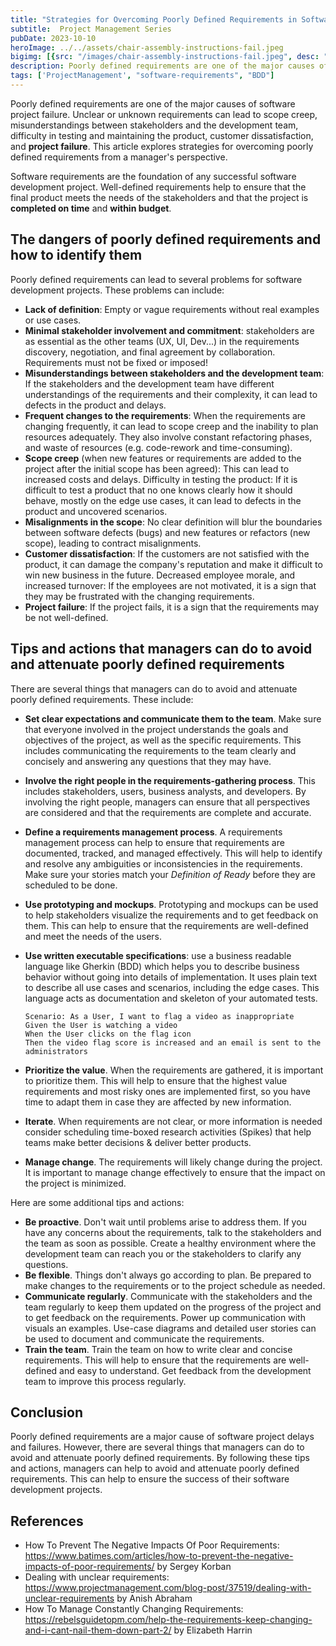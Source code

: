 ```yaml
---
title: "Strategies for Overcoming Poorly Defined Requirements in Software Development as a Manager"
subtitle:  Project Management Series
pubDate: 2023-10-10
heroImage: ../../assets/chair-assembly-instructions-fail.jpeg
bigimg: [{src: "/images/chair-assembly-instructions-fail.jpeg", desc: ""}]
description: Poorly defined requirements are one of the major causes of software project failure. Unclear or unknown requirements can lead to scope creep, misunderstandings between stakeholders and the development team, difficulty in testing and maintaining the product, customer dissatisfaction, and project failure. This article explores strategies for overcoming poorly defined requirements from a manager's perspective.
tags: ['ProjectManagement', "software-requirements", "BDD"]
---
```


Poorly defined requirements are one of the major causes of software project failure. Unclear or unknown requirements can lead to scope creep, misunderstandings between stakeholders and the development team, difficulty in testing and maintaining the product, customer dissatisfaction, and **project failure**. This article explores strategies for overcoming poorly defined requirements from a manager's perspective.

Software requirements are the foundation of any successful software development project. Well-defined requirements help to ensure that the final product meets the needs of the stakeholders and that the project is **completed on time** and **within budget**.

## The dangers of poorly defined requirements and how to identify them

Poorly defined requirements can lead to several problems for software development projects. These problems can include:

- **Lack of definition**:  Empty or vague requirements without real examples or use cases.
- **Minimal stakeholder involvement and commitment**: stakeholders are as essential as the other teams (UX, UI, Dev...)  in the requirements discovery, negotiation, and final agreement by collaboration. Requirements must not be fixed or imposed!
- **Misunderstandings between stakeholders and the development team**: If the stakeholders and the development team have different understandings of the requirements and their complexity, it can lead to defects in the product and delays.
- **Frequent changes to the requirements**: When the requirements are changing frequently, it can lead to scope creep and the inability to plan resources adequately. They also involve constant refactoring phases, and waste of resources (e.g. code-rework and time-consuming).
- **Scope creep**  (when new features or requirements are added to the project after the initial scope has been agreed): This can lead to increased costs and delays.
Difficulty in testing the product: If it is difficult to test a product that no one knows clearly how it should behave, mostly on the edge use cases, it can lead to defects in the product and uncovered scenarios.
- **Misalignments in the scope**: No clear definition will blur the boundaries between software defects (bugs) and new features or refactors (new scope), leading to contract misalignments.
- **Customer dissatisfaction**: If the customers are not satisfied with the product, it can damage the company's reputation and make it difficult to win new business in the future.
Decreased employee morale, and increased turnover: If the employees are not motivated, it is a sign that they may be frustrated with the changing requirements.
- **Project failure**: If the project fails, it is a sign that the requirements may be not well-defined.

## Tips and actions that managers can do to avoid and attenuate poorly defined requirements
There are several things that managers can do to avoid and attenuate poorly defined requirements. These include:

- **Set clear expectations and communicate them to the team**. Make sure that everyone involved in the project understands the goals and objectives of the project, as well as the specific requirements. This includes communicating the requirements to the team clearly and concisely and answering any questions that they may have.
- **Involve the right people in the requirements-gathering process**. This includes stakeholders, users, business analysts, and developers. By involving the right people, managers can ensure that all perspectives are considered and that the requirements are complete and accurate.
- **Define a requirements management process**. A requirements management process can help to ensure that requirements are documented, tracked, and managed effectively. This will help to identify and resolve any ambiguities or inconsistencies in the requirements. Make sure your stories match your *Definition of Ready* before they are scheduled to be done.
- **Use prototyping and mockups**. Prototyping and mockups can be used to help stakeholders visualize the requirements and to get feedback on them. This can help to ensure that the requirements are well-defined and meet the needs of the users.
- **Use written executable specifications**: use a business readable language like Gherkin (BDD) which helps you to describe business behavior without going into details of implementation.  It uses plain text to describe all use cases and scenarios, including the edge cases. This language acts as documentation and skeleton of your automated tests.

      Scenario: As a User, I want to flag a video as inappropriate
      Given the User is watching a video
      When the User clicks on the flag icon
      Then the video flag score is increased and an email is sent to the administrators

- **Prioritize the value**. When the requirements are gathered, it is important to prioritize them. This will help to ensure that the highest value requirements and most risky ones are implemented first, so you have time to adapt them in case they are affected by new information.
- **Iterate**. When requirements are not clear, or more information is needed consider scheduling time-boxed research activities (Spikes) that help teams make better decisions & deliver better products.
- **Manage change**. The requirements will likely change during the project. It is important to manage change effectively to ensure that the impact on the project is minimized.

Here are some additional tips and actions:

- **Be proactive**. Don't wait until problems arise to address them. If you have any concerns about the requirements, talk to the stakeholders and the team as soon as possible. Create a healthy environment where the development team can reach you or the stakeholders to clarify any questions.
- **Be flexible**. Things don't always go according to plan. Be prepared to make changes to the requirements or to the project schedule as needed.
- **Communicate regularly**. Communicate with the stakeholders and the team regularly to keep them updated on the progress of the project and to get feedback on the requirements.
Power up communication with visuals an examples. Use-case diagrams and detailed user stories can be used to document and communicate the requirements.
- **Train the team**. Train the team on how to write clear and concise requirements. This will help to ensure that the requirements are well-defined and easy to understand. Get feedback from the development team to improve this process regularly.


## Conclusion
Poorly defined requirements are a major cause of software project delays and failures. However, there are several things that managers can do to avoid and attenuate poorly defined requirements. By following these tips and actions, managers can help to avoid and attenuate poorly defined requirements. This can help to ensure the success of their software development projects.

## References
- How To Prevent The Negative Impacts Of Poor Requirements: https://www.batimes.com/articles/how-to-prevent-the-negative-impacts-of-poor-requirements/ by Sergey Korban
- Dealing with unclear requirements: https://www.projectmanagement.com/blog-post/37519/dealing-with-unclear-requirements by Anish Abraham
- How To Manage Constantly Changing Requirements: https://rebelsguidetopm.com/help-the-requirements-keep-changing-and-i-cant-nail-them-down-part-2/ by Elizabeth Harrin
